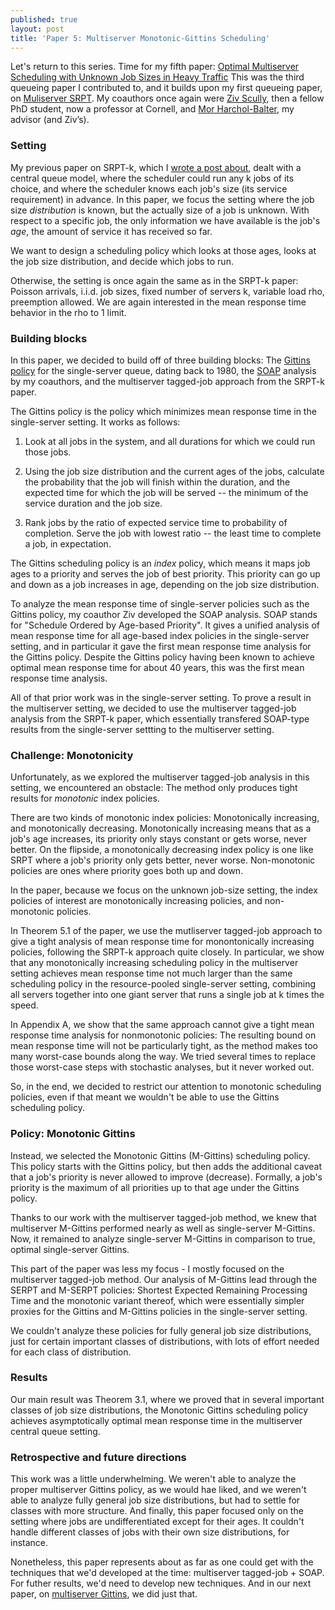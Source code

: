 ```yaml
---
published: true
layout: post
title: 'Paper 5: Multiserver Monotonic-Gittins Scheduling'
---
```

Let's return to this series.
Time for my fifth paper: [Optimal Multiserver Scheduling with Unknown Job Sizes in Heavy Traffic](/assets/m-gittins-k.pdf)
This was the third queueing paper I contributed to,
and it builds upon my first queueing paper, on [Muliserver SRPT](/2022/09/17/recap-srptk.html).
My coauthors once again were [Ziv Scully](https://ziv.codes/), then a fellow PhD student,
now a professor at Cornell,
and [Mor Harchol-Balter](https://www.cs.cmu.edu/~harchol/), my advisor (and Ziv’s).

### Setting

My previous paper on SRPT-k, which I [wrote a post about](/2022/09/17/recap-srptk.html),
dealt with a central queue model, where the scheduler could run any k jobs of its choice,
and where the scheduler knows each job's size (its service requirement) in advance.
In this paper, we focus the setting where the job size *distribution* is known, but the actually size of a job is unknown.
With respect to a specific job, the only information we have available is the job's *age*,
the amount of service it has received so far.

We want to design a scheduling policy which looks at those ages, looks at the job size distribution,
and decide which jobs to run.

Otherwise, the setting is once again the same as in the SRPT-k paper: Poisson arrivals, i.i.d. job sizes, fixed number of servers k, variable load rho, preemption allowed. We are again interested in the mean response time behavior in the rho to 1 limit.

### Building blocks

In this paper, we decided to build off of three building blocks:
The [Gittins policy](https://ziv.codes/pdf/wiopt2021-scully.pdf)
for the single-server queue, dating back to 1980,
the [SOAP](https://ziv.codes/pdf/sigmetrics2018-scully.pdf) analysis by my coauthors,
and the multiserver tagged-job approach from the SRPT-k paper.

The Gittins policy is the policy which minimizes mean response time in the single-server setting.
It works as follows:

1. Look at all jobs in the system, and all durations for which we could run those jobs.

2. Using the job size distribution and the current ages of the jobs,
calculate the probability that the job will finish within the duration,
and the expected time for which the job will be served
-- the minimum of the service duration and the job size.

3. Rank jobs by the ratio of expected service time to probability of completion. Serve the job with lowest ratio -- the least time to complete a job, in expectation.

The Gittins scheduling policy is an *index* policy, which means it maps job ages to a priority and serves the job of best priority. This priority can go up and down as a job increases in age, depending on the job size distribution.

To analyze the mean response time of single-server policies such as the Gittins policy,
my coauthor Ziv developed the SOAP analysis.
SOAP stands for "Schedule Ordered by Age-based Priority".
It gives a unified analysis of mean response time
for all age-based index policies in the single-server setting,
and in particular it gave the first mean response time analysis for the Gittins policy.
Despite the Gittins policy having been known to achieve optimal mean response time
for about 40 years, this was the first mean response time analysis.

All of that prior work was in the single-server setting.
To prove a result in the multiserver setting,
we decided to use the multiserver tagged-job analysis from the SRPT-k paper,
which essentially transfered SOAP-type results from the single-server settting
to the multiserver setting.

### Challenge: Monotonicity

Unfortunately, as we explored the multiserver tagged-job analysis in this setting,
we encountered an obstacle:
The method only produces tight results for *monotonic* index policies.

There are two kinds of monotonic index policies:
Monotonically increasing, and monotonically decreasing.
Monotonically increasing means that as a job's age increases,
its priority only stays constant or gets worse, never better.
On the flipside, a monotonically decreasing index policy is one like SRPT where a job's priority
only gets better, never worse.
Non-monotonic policies are ones where priority goes both up and down.

In the paper, because we focus on the unknown job-size setting, the index policies of interest
are monotonically increasing policies, and non-monotonic policies.

In Theorem 5.1 of the paper, we use the mutliserver tagged-job approach
to give a tight analysis of mean response time for monontonically increasing policies,
following the SRPT-k approach quite closely.
In particular, we show that any monotonically increasing scheduling policy
in the multiserver setting
achieves mean response time not much larger than the same scheduling policy
in the resource-pooled single-server setting,
combining all servers together into one giant server that runs a single job at k times the speed.

In Appendix A, we show that the same approach cannot give a tight mean response time analysis
for nonmonotonic policies:
The resulting bound on mean response time will not be particularly tight,
as the method makes too many worst-case bounds along the way.
We tried several times to replace those worst-case steps with stochastic analyses,
but it never worked out.

So, in the end, we decided to restrict our attention to monotonic scheduling policies,
even if that meant we wouldn't be able to use the Gittins scheduling policy.

### Policy: Monotonic Gittins

Instead, we selected the Monotonic Gittins (M-Gittins) scheduling policy.
This policy starts with the Gittins policy,
but then adds the additional caveat that a job's priority is never allowed to improve (decrease).
Formally, a job's priority is the maximum of all priorities up to that age under the Gittins policy.

Thanks to our work with the multiserver tagged-job method, we knew that multiserver M-Gittins
performed nearly as well as single-server M-Gittins.
Now, it remained to analyze single-server M-Gittins in comparison to
true, optimal single-server Gittins.

This part of the paper was less my focus - I mostly focused on the multiserver tagged-job method.
Our analysis of M-Gittins lead through the SERPT and M-SERPT policies:
Shortest Expected Remaining Processing Time
and the monotonic variant thereof, which were essentially
simpler proxies for the Gittins and M-Gittins policies in the single-server setting.

We couldn't analyze these policies for fully general job size distributions,
just for certain important classes of distributions,
with lots of effort needed for each class of distribution.

### Results

Our main result was Theorem 3.1,
where we proved that in several important classes of job size distributions,
the Monotonic Gittins scheduling policy achieves asymptotically optimal mean response time
in the multiserver central queue setting.

### Retrospective and future directions

This work was a little underwhelming. We weren't able to analyze the proper multiserver Gittins policy, as we would hae liked, and we weren't able to analyze fully general job size distributions,
but had to settle for classes with more structure.
And finally, this paper focused only on the setting where jobs are undifferentiated except for their ages. It couldn't handle different classes of jobs with their own size distributions, for instance.

Nonetheless, this paper represents about as far as one could get with the techniques that we'd developed at the time: multiserver tagged-job + SOAP.
For futher results, we'd need to develop new techniques.
And in our next paper, on [multiserver Gittins](/assets/gittins-extremely-general.pdf),
we did just that.
